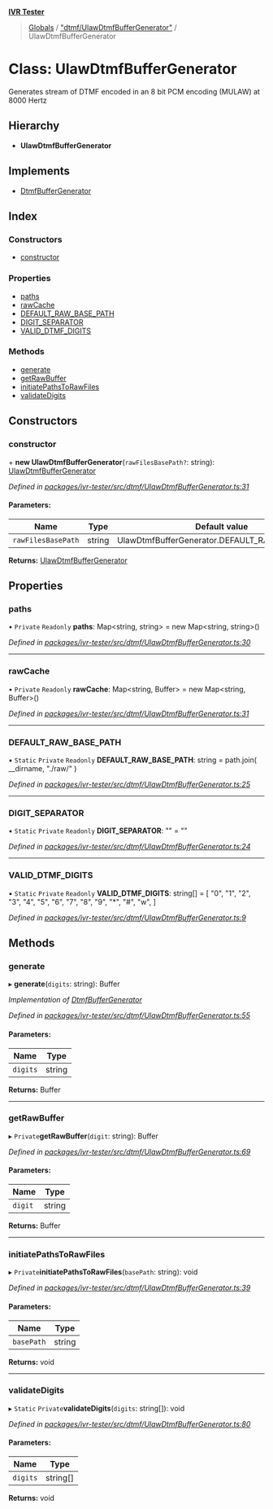 **[IVR Tester](../README.md)**

> [Globals](../README.md) / ["dtmf/UlawDtmfBufferGenerator"](../modules/_dtmf_ulawdtmfbuffergenerator_.md) / UlawDtmfBufferGenerator

# Class: UlawDtmfBufferGenerator

Generates stream of DTMF encoded in an 8 bit PCM encoding (MULAW) at 8000 Hertz

## Hierarchy

* **UlawDtmfBufferGenerator**

## Implements

* [DtmfBufferGenerator](../interfaces/_dtmf_dtmfplayer_.dtmfbuffergenerator.md)

## Index

### Constructors

* [constructor](_dtmf_ulawdtmfbuffergenerator_.ulawdtmfbuffergenerator.md#constructor)

### Properties

* [paths](_dtmf_ulawdtmfbuffergenerator_.ulawdtmfbuffergenerator.md#paths)
* [rawCache](_dtmf_ulawdtmfbuffergenerator_.ulawdtmfbuffergenerator.md#rawcache)
* [DEFAULT\_RAW\_BASE\_PATH](_dtmf_ulawdtmfbuffergenerator_.ulawdtmfbuffergenerator.md#default_raw_base_path)
* [DIGIT\_SEPARATOR](_dtmf_ulawdtmfbuffergenerator_.ulawdtmfbuffergenerator.md#digit_separator)
* [VALID\_DTMF\_DIGITS](_dtmf_ulawdtmfbuffergenerator_.ulawdtmfbuffergenerator.md#valid_dtmf_digits)

### Methods

* [generate](_dtmf_ulawdtmfbuffergenerator_.ulawdtmfbuffergenerator.md#generate)
* [getRawBuffer](_dtmf_ulawdtmfbuffergenerator_.ulawdtmfbuffergenerator.md#getrawbuffer)
* [initiatePathsToRawFiles](_dtmf_ulawdtmfbuffergenerator_.ulawdtmfbuffergenerator.md#initiatepathstorawfiles)
* [validateDigits](_dtmf_ulawdtmfbuffergenerator_.ulawdtmfbuffergenerator.md#validatedigits)

## Constructors

### constructor

\+ **new UlawDtmfBufferGenerator**(`rawFilesBasePath?`: string): [UlawDtmfBufferGenerator](_dtmf_ulawdtmfbuffergenerator_.ulawdtmfbuffergenerator.md)

*Defined in [packages/ivr-tester/src/dtmf/UlawDtmfBufferGenerator.ts:31](https://github.com/SketchingDev/ivr-tester/blob/f08915c/packages/ivr-tester/src/dtmf/UlawDtmfBufferGenerator.ts#L31)*

#### Parameters:

Name | Type | Default value |
------ | ------ | ------ |
`rawFilesBasePath` | string | UlawDtmfBufferGenerator.DEFAULT\_RAW\_BASE\_PATH |

**Returns:** [UlawDtmfBufferGenerator](_dtmf_ulawdtmfbuffergenerator_.ulawdtmfbuffergenerator.md)

## Properties

### paths

• `Private` `Readonly` **paths**: Map\<string, string> = new Map\<string, string>()

*Defined in [packages/ivr-tester/src/dtmf/UlawDtmfBufferGenerator.ts:30](https://github.com/SketchingDev/ivr-tester/blob/f08915c/packages/ivr-tester/src/dtmf/UlawDtmfBufferGenerator.ts#L30)*

___

### rawCache

• `Private` `Readonly` **rawCache**: Map\<string, Buffer> = new Map\<string, Buffer>()

*Defined in [packages/ivr-tester/src/dtmf/UlawDtmfBufferGenerator.ts:31](https://github.com/SketchingDev/ivr-tester/blob/f08915c/packages/ivr-tester/src/dtmf/UlawDtmfBufferGenerator.ts#L31)*

___

### DEFAULT\_RAW\_BASE\_PATH

▪ `Static` `Private` `Readonly` **DEFAULT\_RAW\_BASE\_PATH**: string = path.join( \_\_dirname, "./raw/" )

*Defined in [packages/ivr-tester/src/dtmf/UlawDtmfBufferGenerator.ts:25](https://github.com/SketchingDev/ivr-tester/blob/f08915c/packages/ivr-tester/src/dtmf/UlawDtmfBufferGenerator.ts#L25)*

___

### DIGIT\_SEPARATOR

▪ `Static` `Private` `Readonly` **DIGIT\_SEPARATOR**: "" = ""

*Defined in [packages/ivr-tester/src/dtmf/UlawDtmfBufferGenerator.ts:24](https://github.com/SketchingDev/ivr-tester/blob/f08915c/packages/ivr-tester/src/dtmf/UlawDtmfBufferGenerator.ts#L24)*

___

### VALID\_DTMF\_DIGITS

▪ `Static` `Private` `Readonly` **VALID\_DTMF\_DIGITS**: string[] = [ "0", "1", "2", "3", "4", "5", "6", "7", "8", "9", "*", "#", "w", ]

*Defined in [packages/ivr-tester/src/dtmf/UlawDtmfBufferGenerator.ts:9](https://github.com/SketchingDev/ivr-tester/blob/f08915c/packages/ivr-tester/src/dtmf/UlawDtmfBufferGenerator.ts#L9)*

## Methods

### generate

▸ **generate**(`digits`: string): Buffer

*Implementation of [DtmfBufferGenerator](../interfaces/_dtmf_dtmfplayer_.dtmfbuffergenerator.md)*

*Defined in [packages/ivr-tester/src/dtmf/UlawDtmfBufferGenerator.ts:55](https://github.com/SketchingDev/ivr-tester/blob/f08915c/packages/ivr-tester/src/dtmf/UlawDtmfBufferGenerator.ts#L55)*

#### Parameters:

Name | Type |
------ | ------ |
`digits` | string |

**Returns:** Buffer

___

### getRawBuffer

▸ `Private`**getRawBuffer**(`digit`: string): Buffer

*Defined in [packages/ivr-tester/src/dtmf/UlawDtmfBufferGenerator.ts:69](https://github.com/SketchingDev/ivr-tester/blob/f08915c/packages/ivr-tester/src/dtmf/UlawDtmfBufferGenerator.ts#L69)*

#### Parameters:

Name | Type |
------ | ------ |
`digit` | string |

**Returns:** Buffer

___

### initiatePathsToRawFiles

▸ `Private`**initiatePathsToRawFiles**(`basePath`: string): void

*Defined in [packages/ivr-tester/src/dtmf/UlawDtmfBufferGenerator.ts:39](https://github.com/SketchingDev/ivr-tester/blob/f08915c/packages/ivr-tester/src/dtmf/UlawDtmfBufferGenerator.ts#L39)*

#### Parameters:

Name | Type |
------ | ------ |
`basePath` | string |

**Returns:** void

___

### validateDigits

▸ `Static` `Private`**validateDigits**(`digits`: string[]): void

*Defined in [packages/ivr-tester/src/dtmf/UlawDtmfBufferGenerator.ts:80](https://github.com/SketchingDev/ivr-tester/blob/f08915c/packages/ivr-tester/src/dtmf/UlawDtmfBufferGenerator.ts#L80)*

#### Parameters:

Name | Type |
------ | ------ |
`digits` | string[] |

**Returns:** void
